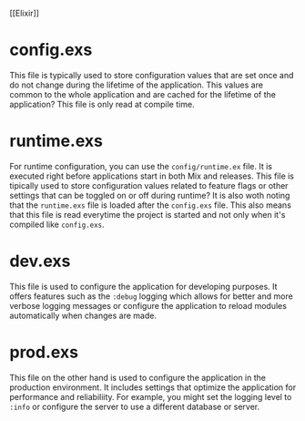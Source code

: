 [[Elixir]]

# config.exs
This file is typically used to store configuration values that are set once and do not change during the lifetime of the application. This values are common to the whole application and are cached for the lifetime of the application?
This file is only read at compile time.

# runtime.exs
For runtime configuration, you can use the `config/runtime.ex` file. It is executed right before applications start in both Mix and releases.
This file is tipically used to store configuration values related to feature flags or other settings that can be toggled on or off during runtime?
It is also woth noting that the `runtime.exs` file is loaded after the `config.exs` file. This also means that this file is read everytime the project is started and not only when it's compiled like `config.exs`.

# dev.exs
This file is used to configure the application for developing purposes. It offers features such as the `:debug` logging which allows for better and more verbose logging messages or configure the application to reload modules automatically when changes are made.

# prod.exs
This file on the other hand is used to configure the application in the production environment. It includes settings that optimize the application for performance and reliabiliity. For example, you might set the logging level to `:info` or configure the server to use a different database or server. 
